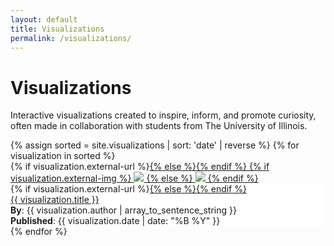```yaml
---
layout: default
title: Visualizations
permalink: /visualizations/
---
```


# Visualizations

Interactive visualizations created to inspire, inform, and promote curiosity, often made in collaboration with students
from The University of Illinois.

<div class="row">
{% assign sorted = site.visualizations | sort: 'date' | reverse %}
{% for visualization in sorted %}
  <div class="col-md-4 col-12">
    <div class="card vcard" style="border-color: #13294B;">
      <div>
        {% if visualization.external-url %}<a href="{{ visualization.external-url }}">{% else %}<a href="{{ visualization.url }}">{% endif %}
        {% if visualization.external-img %}
          <img src="{{ visualization.external-img }}" class="img-fluid">
        {% else %}
          <img src="{{ visualization.url | absolute_url }}{{ visualization.social-img }}" class="img-fluid">
        {% endif %}
        </a>
      </div>
      <div style="background-color: white;">
        {% if visualization.external-url %}<a href="{{ visualization.external-url }}">{% else %}<a href="{{ visualization.url }}">{% endif %}
          <div class="title">{{ visualization.title }}</div>
        </a>
        <div class="authors">
          <b>By</b>: {{ visualization.author | array_to_sentence_string }}<br>
          <b>Published</b>: {{ visualization.date | date: "%B %Y" }}
        </div>
      </div>
    </div>
  </div>
{% endfor %}
</div>
